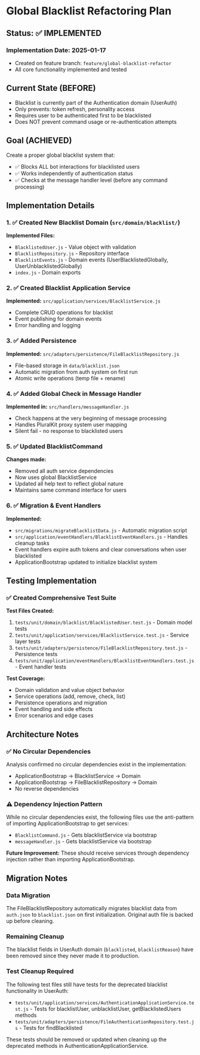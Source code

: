 # Global Blacklist Refactoring Plan

## Status: ✅ IMPLEMENTED

### Implementation Date: 2025-01-17
- Created on feature branch: `feature/global-blacklist-refactor`
- All core functionality implemented and tested

## Current State (BEFORE)
- Blacklist is currently part of the Authentication domain (UserAuth)
- Only prevents: token refresh, personality access
- Requires user to be authenticated first to be blacklisted
- Does NOT prevent command usage or re-authentication attempts

## Goal (ACHIEVED)
Create a proper global blacklist system that:
- ✅ Blocks ALL bot interactions for blacklisted users
- ✅ Works independently of authentication status
- ✅ Checks at the message handler level (before any command processing)

## Implementation Details

### 1. ✅ Created New Blacklist Domain (`src/domain/blacklist/`)

**Implemented Files:**
- `BlacklistedUser.js` - Value object with validation
- `BlacklistRepository.js` - Repository interface
- `BlacklistEvents.js` - Domain events (UserBlacklistedGlobally, UserUnblacklistedGlobally)
- `index.js` - Domain exports

### 2. ✅ Created Blacklist Application Service

**Implemented:** `src/application/services/BlacklistService.js`
- Complete CRUD operations for blacklist
- Event publishing for domain events
- Error handling and logging

### 3. ✅ Added Persistence

**Implemented:** `src/adapters/persistence/FileBlacklistRepository.js`
- File-based storage in `data/blacklist.json`
- Automatic migration from auth system on first run
- Atomic write operations (temp file + rename)

### 4. ✅ Added Global Check in Message Handler

**Implemented in:** `src/handlers/messageHandler.js`
- Check happens at the very beginning of message processing
- Handles PluralKit proxy system user mapping
- Silent fail - no response to blacklisted users

### 5. ✅ Updated BlacklistCommand

**Changes made:**
- Removed all auth service dependencies
- Now uses global BlacklistService
- Updated all help text to reflect global nature
- Maintains same command interface for users

### 6. ✅ Migration & Event Handlers

**Implemented:**
- `src/migrations/migrateBlacklistData.js` - Automatic migration script
- `src/application/eventHandlers/BlacklistEventHandlers.js` - Handles cleanup tasks
- Event handlers expire auth tokens and clear conversations when user blacklisted
- ApplicationBootstrap updated to initialize blacklist system

## Testing Implementation

### ✅ Created Comprehensive Test Suite

**Test Files Created:**
1. `tests/unit/domain/blacklist/BlacklistedUser.test.js` - Domain model tests
2. `tests/unit/application/services/BlacklistService.test.js` - Service layer tests  
3. `tests/unit/adapters/persistence/FileBlacklistRepository.test.js` - Persistence tests
4. `tests/unit/application/eventHandlers/BlacklistEventHandlers.test.js` - Event handler tests

**Test Coverage:**
- Domain validation and value object behavior
- Service operations (add, remove, check, list)
- Persistence operations and migration
- Event handling and side effects
- Error scenarios and edge cases

## Architecture Notes

### ✅ No Circular Dependencies
Analysis confirmed no circular dependencies exist in the implementation:
- ApplicationBootstrap → BlacklistService → Domain
- ApplicationBootstrap → FileBlacklistRepository → Domain
- No reverse dependencies

### ⚠️ Dependency Injection Pattern
While no circular dependencies exist, the following files use the anti-pattern of importing ApplicationBootstrap to get services:
- `BlacklistCommand.js` - Gets blacklistService via bootstrap
- `messageHandler.js` - Gets blacklistService via bootstrap

**Future Improvement:** These should receive services through dependency injection rather than importing ApplicationBootstrap.

## Migration Notes

### Data Migration
The FileBlacklistRepository automatically migrates blacklist data from `auth.json` to `blacklist.json` on first initialization. Original auth file is backed up before cleaning.

### Remaining Cleanup
The blacklist fields in UserAuth domain (`blacklisted`, `blacklistReason`) have been removed since they never made it to production.

### Test Cleanup Required
The following test files still have tests for the deprecated blacklist functionality in UserAuth:
- `tests/unit/application/services/AuthenticationApplicationService.test.js` - Tests for blacklistUser, unblacklistUser, getBlacklistedUsers methods
- `tests/unit/adapters/persistence/FileAuthenticationRepository.test.js` - Tests for findBlacklisted

These tests should be removed or updated when cleaning up the deprecated methods in AuthenticationApplicationService.